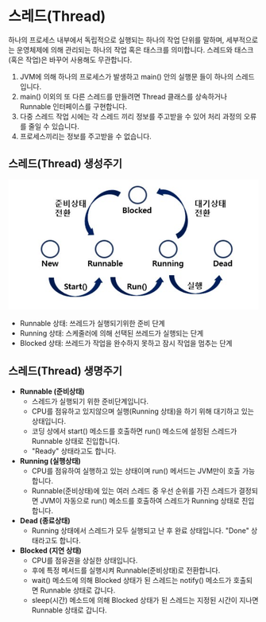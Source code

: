 # 스레드(Thread)
하나의 프로세스 내부에서 독립적으로 실행되는 하나의 작업 단위를 말하며, 세부적으로는 운영체제에 의해 관리되는 하나의 작업 혹은 태스크를 의미합니다. 스레드와 태스크(혹은 작업)은 바꾸어 사용해도 무관합니다.

1. JVM에 의해 하나의 프로세스가 발생하고 main() 안의 실행문 들이 하나의 스레드입니다.
2. main() 이외의 또 다른 스레드를 만들려면 Thread 클래스를 상속하거나 Runnable 인터페이스를 구현합니다.
3. 다중 스레드 작업 시에는 각 스레드 끼리 정보를 주고받을 수 있어 처리 과정의 오류를 줄일 수 있습니다.
4. 프로세스끼리는 정보를 주고받을 수 없습니다.

## 스레드(Thread) 생성주기

![thread_make_cycle](./images/Language/thread_make_cycle.jpg)

* Runnable 상태: 쓰레드가 실행되기위한 준비 단계
* Running 상태: 스케줄러에 의해 선택된 쓰레드가 실행되는 단계
* Blocked 상태: 쓰레드가 작업을 완수하지 못하고 잠시 작업을 멈추는 단계

## 스레드(Thread) 생명주기
* __Runnable (준비상태)__
  + 스레드가 실행되기 위한 준비단계입니다.
  + CPU를 점유하고 있지않으며 실행(Running 상태)을 하기 위해 대기하고 있는 상태입니다.
  + 코딩 상에서 start() 메소드를 호출하면 run() 메소드에 설정된 스레드가 Runnable 상태로 진입합니다.
  + "Ready" 상태라고도 합니다.
* __Running (실행상태)__
  + CPU를 점유하여 실행하고 있는 상태이며 run() 메서드는 JVM만이 호출 가능합니다.
  + Runnable(준비상태)에 있는 여러 스레드 중 우선 순위를 가진 스레드가 결정되면 JVM이 자동으로 run() 메소드를 호출하여 스레드가 Running 상태로 진입합니다.
* __Dead (종료상태)__
  + Running 상태에서 스레드가 모두 실행되고 난 후 완료 상태입니다. "Done" 상태라고도 합니다.
* __Blocked (지연 상태)__
  + CPU를 점유권을 상실한 상태입니다. 
  + 후에 특정 메서드를 실행시켜 Runnable(준비상태)로 전환합니다.
  + wait() 메소드에 의해 Blocked 상태가 된 스레드는 notify() 메소드가 호출되면 Runnable 상태로 갑니다. 
  + sleep(시간) 메소드에 의해 Blocked 상태가 된 스레드는 지정된 시간이 지나면 Runnable 상태로 갑니다.